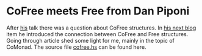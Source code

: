 # CoFree meets Free from Dan Piponi

After [his](https://andorp.github.io/html/freemonad.html) talk there was a question about CoFree
structures. In [his next blog](http://blog.sigfpe.com/2014/05/cofree-meets-free.html) item he introduced
the connection between CoFree and Free structures. Going through article shed some light for me,
mainly in the topic of CoMonad. The source file [cofree.hs](https://github.com/andorp/andorp.github.io/blob/master/asset/free/cofree.hs)
can be found here.

